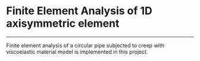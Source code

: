 # Finite Element Analysis of 1D axisymmetric element
----------------------------------------------------

Finite element analysis of a circular pipe subjected to creep with viscoelastic material model
is implemented in this project.
